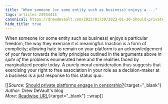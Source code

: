 ```yaml
---
title: "When someone (or some entity such as business) enjoys a ..."
tags: articles-23934413
canonical: https://drewdevault.com/2023/01/30/2023-01-30-Should-private-platforms-engage-in-censorship.html
hide_title: true
---
```


When someone (or some entity such as business) enjoys a particular freedom, the way they exercise it is meaningful. Inaction is a form of complicity; allowing hate to remain on your platform is an acknowledgement of your favor towards the lofty principles outlined in the arguments above *in spite of* the problems enumerated here and the realities faced by marginalized people today. A purely moral consideration thus suggests that exercising your right to free association in your role as a decision-maker at a business is a just response to this status quo.


[[_Source_: [Should private platforms engage in censorship?](https://drewdevault.com/2023/01/30/2023-01-30-Should-private-platforms-engage-in-censorship.html){:target="_blank"}<br>
_Author_: Drew DeVault's blog<br>
_More_: [Readwise URL](https://readwise.io/open/467872298){:target="_blank"}
::wrap]]
